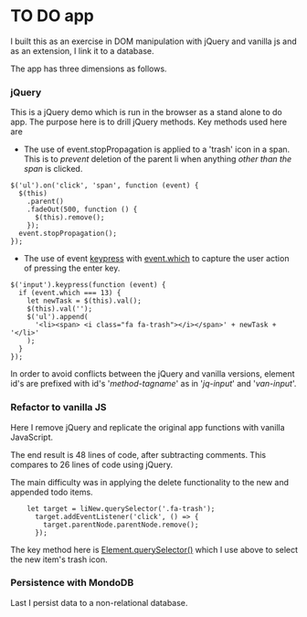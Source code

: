 # TO DO app
I built this as an exercise in DOM manipulation with jQuery and vanilla js and as an extension, I link it to a database.

The app has three dimensions as follows.

### jQuery
This is a jQuery demo which is run in the browser as a stand alone to do app. The purpose here is to drill jQuery methods. Key methods used here are 

- The use of event.stopPropagation is applied to a 'trash' icon in a span. This is to _prevent_ deletion of the parent li when anything _other than the span_ is clicked.

```
$('ul').on('click', 'span', function (event) {
  $(this)
    .parent()
    .fadeOut(500, function () {
      $(this).remove();
    });
  event.stopPropagation();
});

```

- The use of event [keypress](https://api.jquery.com/keypress/) with [event.which](https://api.jquery.com/event.which/#event-which1) to capture the user action of pressing the enter key.

```
$('input').keypress(function (event) {
  if (event.which === 13) {
    let newTask = $(this).val();
    $(this).val('');
    $('ul').append(
      '<li><span> <i class="fa fa-trash"></i></span>' + newTask + '</li>'
    );
  }
});

```
In order to avoid conflicts between the jQuery and vanilla versions, element id's are prefixed with id's '*method-tagname*' as in '*jq-input*' and '*van-input*'.

### Refactor to vanilla JS
Here I remove jQuery and replicate the original app functions with vanilla JavaScript.

The end result is 48 lines of code, after subtracting comments. This compares to 26 lines of code using jQuery.

The main difficulty was in applying the delete functionality to the new and appended todo items.
```
    let target = liNew.querySelector('.fa-trash');
      target.addEventListener('click', () => {
        target.parentNode.parentNode.remove();
      });

```
The key method here is [Element.querySelector()](https://developer.mozilla.org/en-US/docs/Web/API/Element/querySelector) which I use above to select the new item's trash icon.



### Persistence with MondoDB
Last I persist data to a non-relational database. 
